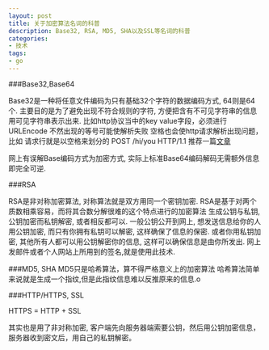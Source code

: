 ```yaml
---
layout: post
title: 关于加密算法名词的科普
description: Base32, RSA, MD5, SHA以及SSL等名词的科普
categories:
- 技术
tags:
- go
---
```


###Base32,Base64

Base32是一种将任意文件编码为只有基础32个字符的数据编码方式, 64则是64个.
主要目的是为了避免出现不符合规则的字符, 方便把含有不可见字符串的信息用可见字符串表示出来.
比如http协议当中的key value字段，必须进行URLEncode 不然出现的等号可能使解析失败 空格也会使http请求解析出现问题，比如 请求行就是以空格来划分的 POST /hi/you HTTP/1.1  推荐一篇[文章](http://blog.xiayf.cn/2016/01/24/base64-encoding/) 

网上有误解Base编码方式为加密方式, 实际上标准Base64编码解码无需额外信息即完全可逆.


###RSA

RSA是非对称加密算法, 对称算法就是双方用同一个密钥加密.
RSA是基于对两个质数相乘容易，而将其合数分解很难的这个特点进行的加密算法
生成公钥与私钥, 公钥加密而私钥解密, 或者相反都可以.
一般公钥公开到网上, 想发送信息给你的人用公钥加密, 而只有你拥有私钥可以解密, 这样确保了信息的保密.
或者你用私钥加密, 其他所有人都可以用公钥解密你的信息, 这样可以确保信息是由你所发出. 网上发邮件或者个人网站上所用到的签名,就是使用此技术.

###MD5, SHA
MD5只是哈希算法，算不得严格意义上的加密算法
哈希算法简单来说就是生成一个指纹,但是此指纹信息难以反推原来的信息.o

###HTTP/HTTPS, SSL

HTTPS = HTTP + SSL

其实也是用了非对称加密, 客户端先向服务器端索要公钥，然后用公钥加密信息，服务器收到密文后，用自己的私钥解密。
